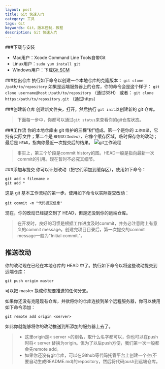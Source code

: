 ```yaml
---
layout: post
title: Git 快速入门
category: 工具
tags: Git
keywords: Git，版本控制，教程
description: Git 快速入门
---
```



###下载与安装
 - Mac用户：Xcode Command Line Tools自带Git 
 - Linux用户：`sudo yum install git`
 - Windows用户：下载[Git SCM](http://git-for-windows.github.io)

###检出仓库
执行如下命令以创建一个本地仓库的克隆版本：
`git clone /path/to/repository`
如果是远端服务器上的仓库，你的命令会是这个样子：
`git clone username@host:/path/to/repository` （通过SSH）
或者：
`git clone https:/path/to/repository.git` （通过https）

###创建新仓库
创建新文件夹，打开，然后执行 `git init`以创建新的 git 仓库。
> 下面每一步中，你都可以通过`git status`来查看你的git仓库状态。

###工作流
你的本地仓库由 git 维护的三棵“树”组成。第一个是你的 `工作目录`，它持有实际文件；第二个是 `缓存区(Index)`，它像个缓存区域，临时保存你的改动；最后是 `HEAD`，指向你最近一次提交后的结果。
![git工作流程](http://www.bootcss.com/p/git-guide/img/trees.png)

> 事实上，第三个阶段是commit history的图。HEAD一般是指向最新一次commit的引用。现在暂时不必究其细节。

###添加与提交
你可以计划改动（把它们添加到缓存区），使用如下命令：
```
git add < filename >
git add *
```
这是 git 基本工作流程的第一步。使用如下命令以实际提交改动：
```
git commit -m "代码提交信息"
```
现在，你的改动已经提交到了 HEAD，但是还没到你的远端仓库。

> 在开发时，良好的习惯是根据工作进度及时commit，并务必注意附上有意义的commit message。创建完项目目录后，第一次提交的commit message一般为"Initial commit."。

推送改动
---
你的改动现在已经在本地仓库的 HEAD 中了。执行如下命令以将这些改动提交到远端仓库：
```
git push origin master
```
可以把 master 换成你想要推送的任何分支。 

如果你还没有克隆现有仓库，并欲将你的仓库连接到某个远程服务器，你可以使用如下命令添加：
```
git remote add origin <server>
```
如此你就能够将你的改动推送到所添加的服务器上去了。

>  - 这里origin是< server >的别名，取什么名字都可以，你也可以在push时将< server 替换为origin。但为了以后push方便，我们第一次一般都会先remote add。
>  - 如果你还没有git仓库，可以在Github等代码托管平台上创建一个空(不要自动生成README.md)的repository，然后将代码push到远端仓库。

